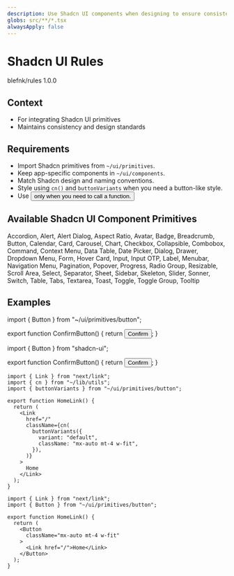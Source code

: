 ```yaml
---
description: Use Shadcn UI components when designing to ensure consistent styling
globs: src/**/*.tsx
alwaysApply: false
---
```


# Shadcn UI Rules

<author>blefnk/rules</author>
<version>1.0.0</version>

## Context

- For integrating Shadcn UI primitives
- Maintains consistency and design standards

## Requirements

- Import Shadcn primitives from `~/ui/primitives`.
- Keep app-specific components in `~/ui/components`.
- Match Shadcn design and naming conventions.
- Style <Link> using `cn()` and `buttonVariants` when you need a button-like style.
- Use <Button> only when you need to call a function.

## Available Shadcn UI Component Primitives

Accordion, Alert, Alert Dialog, Aspect Ratio, Avatar, Badge, Breadcrumb, Button, Calendar, Card, Carousel, Chart, Checkbox, Collapsible, Combobox, Command, Context Menu, Data Table, Date Picker, Dialog, Drawer, Dropdown Menu, Form, Hover Card, Input, Input OTP, Label, Menubar, Navigation Menu, Pagination, Popover, Progress, Radio Group, Resizable, Scroll Area, Select, Separator, Sheet, Sidebar, Skeleton, Slider, Sonner, Switch, Table, Tabs, Textarea, Toast, Toggle, Toggle Group, Tooltip

## Examples

<example>
  import { Button } from "~/ui/primitives/button";
  
  export function ConfirmButton() {
    return <Button>Confirm</Button>;
  }
</example>

<example type="invalid">
  import { Button } from "shadcn-ui";
  
  export function ConfirmButton() {
    return <Button>Confirm</Button>;
  }
</example>

<example>

  ```tsx
  import { Link } from "next/link";
  import { cn } from "~/lib/utils";
  import { buttonVariants } from "~/ui/primitives/button";
  
  export function HomeLink() {
    return (
      <Link
        href="/"
        className={cn(
          buttonVariants({
            variant: "default",
            className: "mx-auto mt-4 w-fit",
          }),
        )}
      >
        Home
      </Link>
    );
  }
  ```

</example>

<example type="invalid">
  
  ```tsx
  import { Link } from "next/link";
  import { Button } from "~/ui/primitives/button";
  
  export function HomeLink() {
    return (
      <Button
        className="mx-auto mt-4 w-fit"
      >
        <Link href="/">Home</Link>
      </Button>
    );
  }
  ```

</example>
